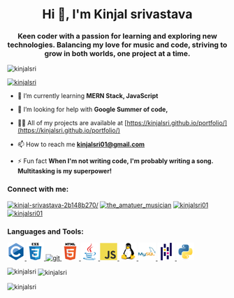 <h1 align="center">Hi 👋, I'm Kinjal srivastava</h1>
<h3 align="center">Keen coder with a passion for learning and exploring new technologies. Balancing my love for music and code, striving to grow in both worlds, one project at a time.</h3>

<p align="left"> <img src="https://komarev.com/ghpvc/?username=kinjalsri&label=Profile%20views&color=0e75b6&style=flat" alt="kinjalsri" /> </p>

<p align="left"> <a href="https://github.com/ryo-ma/github-profile-trophy"><img src="https://github-profile-trophy.vercel.app/?username=kinjalsri" alt="kinjalsri" /></a> </p>

- 🌱 I’m currently learning **MERN Stack, JavaScript**

- 🤝 I’m looking for help with **Google Summer of code,**

- 👨‍💻 All of my projects are available at [https://kinjalsri.github.io/portfolio/](https://kinjalsri.github.io/portfolio/)

- 📫 How to reach me **kinjalsri01@gmail.com**

- ⚡ Fun fact **When I'm not writing code, I'm probably writing a song. Multitasking is my superpower!**

<h3 align="left">Connect with me:</h3>
<p align="left">
<a href="https://linkedin.com/in/kinjal-srivastava-2b148b270/" target="blank"><img align="center" src="https://raw.githubusercontent.com/rahuldkjain/github-profile-readme-generator/master/src/images/icons/Social/linked-in-alt.svg" alt="kinjal-srivastava-2b148b270/" height="30" width="40" /></a>
<a href="https://instagram.com/the_amatuer_musician" target="blank"><img align="center" src="https://raw.githubusercontent.com/rahuldkjain/github-profile-readme-generator/master/src/images/icons/Social/instagram.svg" alt="the_amatuer_musician" height="30" width="40" /></a>
<a href="https://www.hackerrank.com/kinjalsri01" target="blank"><img align="center" src="https://raw.githubusercontent.com/rahuldkjain/github-profile-readme-generator/master/src/images/icons/Social/hackerrank.svg" alt="kinjalsri01" height="30" width="40" /></a>
<a href="https://www.leetcode.com/kinjalsri01" target="blank"><img align="center" src="https://raw.githubusercontent.com/rahuldkjain/github-profile-readme-generator/master/src/images/icons/Social/leet-code.svg" alt="kinjalsri01" height="30" width="40" /></a>
</p>

<h3 align="left">Languages and Tools:</h3>
<p align="left"> <a href="https://www.cprogramming.com/" target="_blank" rel="noreferrer"> <img src="https://raw.githubusercontent.com/devicons/devicon/master/icons/c/c-original.svg" alt="c" width="40" height="40"/> </a> <a href="https://www.w3schools.com/css/" target="_blank" rel="noreferrer"> <img src="https://raw.githubusercontent.com/devicons/devicon/master/icons/css3/css3-original-wordmark.svg" alt="css3" width="40" height="40"/> </a> <a href="https://git-scm.com/" target="_blank" rel="noreferrer"> <img src="https://www.vectorlogo.zone/logos/git-scm/git-scm-icon.svg" alt="git" width="40" height="40"/> </a> <a href="https://www.w3.org/html/" target="_blank" rel="noreferrer"> <img src="https://raw.githubusercontent.com/devicons/devicon/master/icons/html5/html5-original-wordmark.svg" alt="html5" width="40" height="40"/> </a> <a href="https://www.java.com" target="_blank" rel="noreferrer"> <img src="https://raw.githubusercontent.com/devicons/devicon/master/icons/java/java-original.svg" alt="java" width="40" height="40"/> </a> <a href="https://developer.mozilla.org/en-US/docs/Web/JavaScript" target="_blank" rel="noreferrer"> <img src="https://raw.githubusercontent.com/devicons/devicon/master/icons/javascript/javascript-original.svg" alt="javascript" width="40" height="40"/> </a> <a href="https://www.linux.org/" target="_blank" rel="noreferrer"> <img src="https://raw.githubusercontent.com/devicons/devicon/master/icons/linux/linux-original.svg" alt="linux" width="40" height="40"/> </a> <a href="https://www.mysql.com/" target="_blank" rel="noreferrer"> <img src="https://raw.githubusercontent.com/devicons/devicon/master/icons/mysql/mysql-original-wordmark.svg" alt="mysql" width="40" height="40"/> </a> <a href="https://pandas.pydata.org/" target="_blank" rel="noreferrer"> <img src="https://raw.githubusercontent.com/devicons/devicon/2ae2a900d2f041da66e950e4d48052658d850630/icons/pandas/pandas-original.svg" alt="pandas" width="40" height="40"/> </a> <a href="https://www.python.org" target="_blank" rel="noreferrer"> <img src="https://raw.githubusercontent.com/devicons/devicon/master/icons/python/python-original.svg" alt="python" width="40" height="40"/> </a> </p>

<p><img align="left" src="https://github-readme-stats.vercel.app/api/top-langs?username=kinjalsri&show_icons=true&locale=en&layout=compact" alt="kinjalsri" /></p>

<p>&nbsp;<img align="center" src="https://github-readme-stats.vercel.app/api?username=kinjalsri&show_icons=true&locale=en" alt="kinjalsri" /></p>

<p><img align="center" src="https://github-readme-streak-stats.herokuapp.com/?user=kinjalsri&" alt="kinjalsri" /></p>

<!---
kinjalsri/kinjalsri is a ✨ special ✨ repository because its `README.md` (this file) appears on your GitHub profile.
You can click the Preview link to take a look at your changes.
--->
